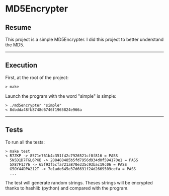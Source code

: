 
# MD5Encrypter

Resume
------

This project is a simple MD5Encrypter. I did this project to better understand the MD5.

___
Execution
---------

First, at the root of the project:

    > make
    
Launch the program with the word "simple" is simple:

    > ./md5encrypter "simple"
    < 8dbdda48fb8748d6746f1965824e966a

___
Tests
-------

To run all the tests:

    > make test
    < R7ZKP -> 8571e761b4c351f42c7926521cf0f816 = PASS
      5N5D1D7FGL6PXB -> 288488485b5fd7956d934d0f594170e1 = PASS
      5X87F1JY6 -> 65f93f5cfa721a870e335c93bac19c06 = PASS
      G5OY44DPA212T -> 7e1ade645e37d6691f24d2669509cefa = PASS
      ...

The test will generate random strings. Theses strings will be encrypted thanks to hashlib (python) and compared with the program.
